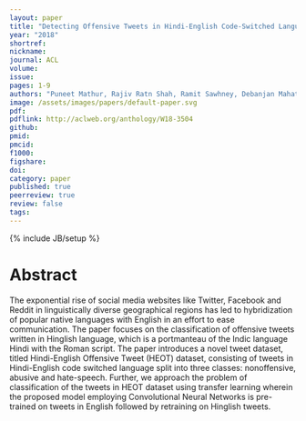 ```yaml
---
layout: paper
title: "Detecting Offensive Tweets in Hindi-English Code-Switched Language"
year: "2018"
shortref: 
nickname: 
journal: ACL
volume: 
issue: 
pages: 1-9
authors: "Puneet Mathur, Rajiv Ratn Shah, Ramit Sawhney, Debanjan Mahata"
image: /assets/images/papers/default-paper.svg
pdf: 
pdflink: http://aclweb.org/anthology/W18-3504
github:
pmid: 
pmcid: 
f1000: 
figshare: 
doi: 
category: paper
published: true
peerreview: true
review: false
tags: 
---
```

{% include JB/setup %}

# Abstract 

The exponential rise of social media websites
like Twitter, Facebook and Reddit in
linguistically diverse geographical regions
has led to hybridization of popular native
languages with English in an effort to ease
communication. The paper focuses on the
classification of offensive tweets written in
Hinglish language, which is a portmanteau
of the Indic language Hindi with the Roman
script. The paper introduces a novel
tweet dataset, titled Hindi-English Offensive
Tweet (HEOT) dataset, consisting
of tweets in Hindi-English code switched
language split into three classes: nonoffensive,
abusive and hate-speech. Further,
we approach the problem of classification
of the tweets in HEOT dataset using
transfer learning wherein the proposed
model employing Convolutional Neural
Networks is pre-trained on tweets in English
followed by retraining on Hinglish
tweets.